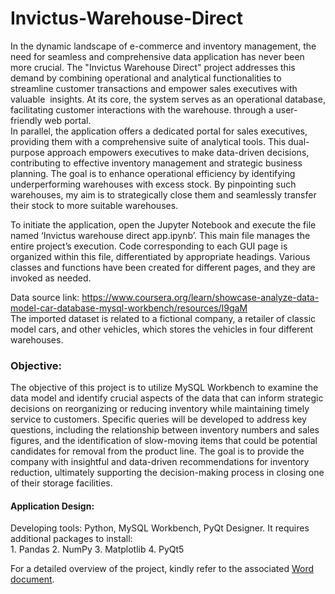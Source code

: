 # Invictus-Warehouse-Direct
In the dynamic landscape of e-commerce and inventory management, the need for seamless and comprehensive data
application has never been more crucial. The "Invictus Warehouse Direct" project addresses this demand by combining
operational and analytical functionalities to streamline customer transactions and empower sales executives with valuable 
insights. At its core, the system serves as an operational database, facilitating customer interactions with the warehouse.
through a user-friendly web portal.<br>
In parallel, the application offers a dedicated portal for sales executives, providing them with a comprehensive suite of
analytical tools. This dual-purpose approach empowers executives to make data-driven decisions, contributing to effective
inventory management and strategic business planning. The goal is to enhance operational efficiency by identifying
underperforming warehouses with excess stock. By pinpointing such warehouses, my aim is to strategically close them and
seamlessly transfer their stock to more suitable warehouses. <br>

To initiate the application, open the Jupyter Notebook and execute the file named ‘Invictus warehouse direct app.ipynb’. 
This main file manages the entire project’s execution. Code corresponding to each GUI page is organized within this file, 
differentiated by appropriate headings. Various classes and functions have been created for different pages, and they are 
invoked as needed. <br>

Data source link: https://www.coursera.org/learn/showcase-analyze-data-model-car-database-mysql-workbench/resources/I9gaM <br>
The imported dataset is related to a fictional company, a retailer of classic model cars, and other vehicles, which stores the 
vehicles in four different warehouses. <br>

<h3>Objective:</h3>
The objective of this project is to utilize MySQL Workbench to examine the data model and identify crucial aspects of the 
data that can inform strategic decisions on reorganizing or reducing inventory while maintaining timely service to customers. 
Specific queries will be developed to address key questions, including the relationship between inventory numbers and sales 
figures, and the identification of slow-moving items that could be potential candidates for removal from the product line. 
The goal is to provide the company with insightful and data-driven recommendations for inventory reduction, ultimately 
supporting the decision-making process in closing one of their storage facilities. <br>

<h4>Application Design:</h4>
Developing tools: Python, MySQL Workbench, PyQt Designer. 
It requires additional packages to install: <br>
1. Pandas 
2. NumPy 
3. Matplotlib
4. PyQt5

For a detailed overview of the project, kindly refer to the associated [Word document]().




